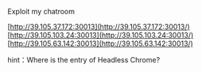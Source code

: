 Exploit my chatroom

[http://39.105.37.172:30013](http://39.105.37.172:30013/)
[http://39.105.103.24:30013](http://39.105.103.24:30013/)
[http://39.105.63.142:30013](http://39.105.63.142:30013/)



hint：Where is the entry of Headless Chrome?